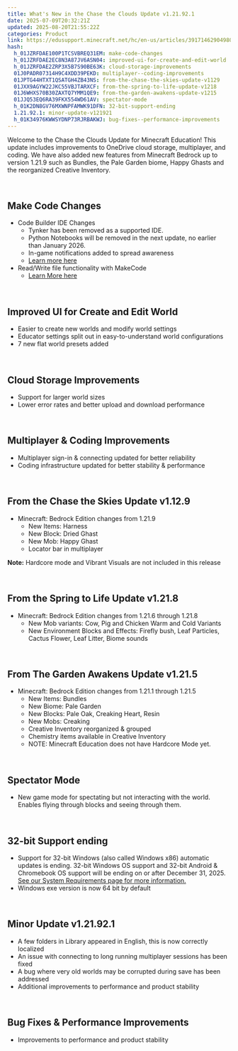 ```yaml
---
title: What's New in the Chase the Clouds Update v1.21.92.1
date: 2025-07-09T20:32:21Z
updated: 2025-08-20T21:55:22Z
categories: Product
link: https://edusupport.minecraft.net/hc/en-us/articles/39171462904980-What-s-New-in-the-Chase-the-Clouds-Update-v1-21-92-1
hash:
  h_01JZRFDAE100P1TCSVBREQ31EM: make-code-changes
  h_01JZRFDAE2EC8N3A87JV6ASN04: improved-ui-for-create-and-edit-world
  h_01JZRFDAE2ZRP3X5B7S90BE63K: cloud-storage-improvements
  01J0PADR07314H9C4XDD39PEKD: multiplayer--coding-improvements
  01JPTG44HTXT1QSATGH4ZB43NS: from-the-chase-the-skies-update-v1129
  01JXX9AGYW22JKC55VBJTARXCF: from-the-spring-to-life-update-v1218
  01J6WHXS70B30ZAXTQ7YMM1QE9: from-the-garden-awakens-update-v1215
  01JJQ53EQ6RA39FKX554WD61AV: spectator-mode
  h_01K2DN8GV76MXWNPFAMWK91DFN: 32-bit-support-ending
  1.21.92.1: minor-update-v121921
  h_01K34976KWWSYDNP73RJRBAKWJ: bug-fixes--performance-improvements
---
```


Welcome to the Chase the Clouds Update for Minecraft Education! This update includes improvements to OneDrive cloud storage, multiplayer, and coding. We have also added new features from Minecraft Bedrock up to version 1.21.9 such as Bundles, the Pale Garden biome, Happy Ghasts and the reorganized Creative Inventory.

 

## **Make Code Changes**

- Code Builder IDE Changes
  - Tynker has been removed as a supported IDE.
  - Python Notebooks will be removed in the next update, no earlier than January 2026.
  - In-game notifications added to spread awareness
  - [Learn more here](https://aka.ms/MCEDUCodingChanges)
- Read/Write file functionality with MakeCode
  - [Learn More here](http://aka.ms/CodeBuilderExtFiles)

 

## **Improved UI for Create and Edit World**

- Easier to create new worlds and modify world settings
- Educator settings split out in easy-to-understand world configurations
- 7 new flat world presets added 

 

## **Cloud Storage Improvements**

- Support for larger world sizes
- Lower error rates and better upload and download performance 

 

## **Multiplayer & Coding Improvements**

- Multiplayer sign-in & connecting updated for better reliability
- Coding infrastructure updated for better stability & performance

 

## **From the Chase the Skies Update v1.12.9**

- Minecraft: Bedrock Edition changes from 1.21.9
  - New Items: Harness
  - New Block: Dried Ghast
  - New Mob: Happy Ghast
  - Locator bar in multiplayer

**Note:** Hardcore mode and Vibrant Visuals are not included in this release

 

## **From the Spring to Life Update v1.21.8**

- Minecraft: Bedrock Edition changes from 1.21.6 through 1.21.8
  - New Mob variants: Cow, Pig and Chicken Warm and Cold Variants
  - New Environment Blocks and Effects: Firefly bush, Leaf Particles, Cactus Flower, Leaf Litter, Biome sounds

 

## **From The Garden Awakens Update v1.21.5**

- Minecraft: Bedrock Edition changes from 1.21.1 through 1.21.5
  - New Items: Bundles
  - New Biome: Pale Garden
  - New Blocks: Pale Oak, Creaking Heart, Resin
  - New Mobs: Creaking
  - Creative Inventory reorganized & grouped
  - Chemistry items available in Creative Inventory
  - NOTE: Minecraft Education does not have Hardcore Mode yet.

 

## **Spectator Mode**

- New game mode for spectating but not interacting with the world. Enables flying through blocks and seeing through them. 

 

## **32-bit Support ending**

- Support for 32-bit Windows (also called Windows x86) automatic updates is ending. 32-bit Windows OS support and 32-bit Android & Chromebook OS support will be ending on or after December 31, 2025. [See our System Requirements page for more information.](../Get-Started/System-Requirements.md)
- Windows exe version is now 64 bit by default

 

## **Minor Update v1.21.92.1**

- A few folders in Library appeared in English, this is now correctly localized
- An issue with connecting to long running multiplayer sessions has been fixed
- A bug where very old worlds may be corrupted during save has been addressed
- Additional improvements to performance and product stability 

 

## **Bug Fixes & Performance Improvements**

- Improvements to performance and product stability
